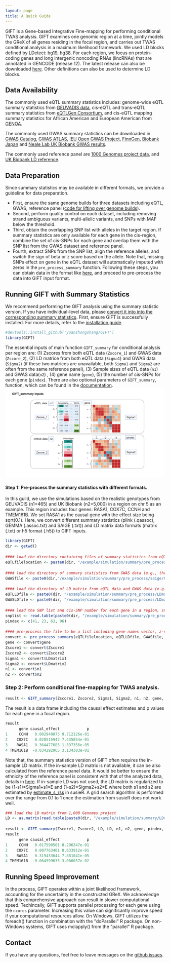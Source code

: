```yaml
---
layout: page
title: A Quick Guide
---
```


GIFT is a Gene-based Integrative Fine-mapping for performing conditional TWAS analysis. GIFT examines one genomic region at a time, jointly models the GReX of all genes residing in the focal region, and carries out TWAS conditional analysis in a maximum likelihood framework. We used LD blocks defined by LDetect: [hg19](https://github.com/yuanzhongshang/GIFT/tree/main/reproduce/LDetect), [hg38](https://github.com/mancusolab/ma-focus/tree/master/pyfocus/data/ld_blocks). For each region, we focus on protein-coding genes and long intergenic noncoding RNAs (lincRNAs) that are annotated in GENCODE (release 12). The latest release can also be downloaded [here](https://www.gencodegenes.org/human/). Other definitions can also be used to determine LD blocks. 

Data Availability
-------------------
The commonly used eQTL summary statistics includes: genome-wide eQTL summary statistics from [GEUVADIS data](https://www.dropbox.com/scl/fo/4nqcmkblerspfmva5stwf/ANHZU_kX2AlveEEbx9DKbZU?rlkey=qjcxprlk83t7pw8ka2ne2v4w9&dl=0), cis-eQTL and trans-eQTL summary statistics from [eQTLGen Consortium](https://www.eqtlgen.org/phase1.html), and cis-eQTL mapping summary statistics for African American and European American from [GENOA](https://xiangzhou.github.io/resources/).

The commonly used GWAS summary statistics can be downloaded in [GWAS Catalog](https://www.ebi.ac.uk/gwas/), [GWAS ATLAS](https://atlas.ctglab.nl/), [IEU Open GWAS Project](https://gwas.mrcieu.ac.uk/), [FinnGen](https://www.finngen.fi/en/access_results), [Biobank Japan](https://pheweb.jp/) and [Neale Lab UK Biobank GWAS results](https://www.nealelab.is/uk-biobank).

The commonly used reference panel are [1000 Genomes project data](https://ftp.1000genomes.ebi.ac.uk/vol1/ftp/release/20130502), and [UK Biobank LD reference](https://uchicago.app.box.com/s/jqocacd2fulskmhoqnasrknbt59x3xkn).

Data Preparation
-------------------
Since summary statistics may be available in different formats, we provide a guideline for data preparation. 
  * First, ensure the same genome builds for three datasets including eQTL, GWAS, reference panel ([code for lifting over genome builds](https://github.com/yuanzhongshang/GIFT/issues/12)).
  * Second, perform quality control on each dataset, including removing strand ambiguous variants, multi-allelic variants, and SNPs with MAF below the threshold.
  * Third, obtain the overlapping SNP list with alleles in the target region. If summary statistics are only available for each gene in the cis-region, combine the set of cis-SNPs for each gene and overlap them with the SNP list from the GWAS dataset and reference panel.
  * Fourth, extract SNPs from the SNP list, align the reference alleles, and switch the sign of beta or z score based on the allele. Note that, missing SNPs effect on gene in the eQTL dataset will automatically imputed with zeros in the `pre_process_summary` function. 
Following these steps, you can obtain data in the format like [here](https://yuanzhongshang.github.io/GIFT/documentation/03_data.html#gift-using-summary-statistics-as-input), and proceed to pre-process the data into GIFT input format.

Running GIFT with Summary Statistics
-------------------
We recommend performing the GIFT analysis using the summary statistic version. If you have individual-level data, please [convert it into into the corresponding summary statistics](https://yuanzhongshang.github.io/GIFT/documentation/05_analysis_reproduce.html#convert-the-individual-level-data-into-the-summary-statistics). First, ensure GIFT is successfully installed. For more details, refer to the [installation guide](https://yuanzhongshang.github.io/GIFT/documentation/02_installation.html).
```r
#devtools::install_github('yuanzhongshang/GIFT')
library(GIFT)
```
The essential inputs of main function `GIFT_summary` for conditional analysis per region are: (1) Zscores from both eQTL data (`Zscore_1`) and GWAS data (`Zscore_2`), (2) LD matrice from both eQTL data (`Sigma1`) and GWAS data (`Sigma2`) (if these two matrices are unavailable, both `Sigma1` and `Sigma2` are often from the same reference panel), (3) Sample sizes of eQTL data (`n1`) and GWAS data(`n2`) , (4) gene name (`gene`), (5) the number of cis-SNPs for each gene (`pindex`). There are also optional parameters of `GIFT_summary`, function, which can be found in the [documentation](https://yuanzhongshang.github.io/GIFT/documentation/04_GIFT_Example.html#gift-using-summary-statistics-as-input). 
![GIFT\_pipeline](GIFT_summary_inputs.png)

#### Step 1: Pre-process the summary statistics with different formats.
In this guild, we use the simulations based on the realistic genotypes from GEUVADIS (n1=465) and UK Biobank (n2=5,000) in a region on chr 5 as an example. This region includes four genes: RASA1, COX7C, CCNH and TMEM161B. We set RASA1 as the causal gene with the effect size being sqrt(0.1). Here, we convert different summary statistics (plink (.qassoc), GEMMA (.assoc.txt) and SAIGE (.txt)) and LD matrix data formats (matrix (.txt) or h5 format (.h5)) to GIFT inputs. 
```r
library(GIFT)
dir <- getwd()

#### load the directory containing files of summary statistics from eQTL data only (e.g., the SAIGE output)
eQTLfilelocation <- paste0(dir, "/example/simulation/summary/pre_process/saige/eQTL")

#### load the directory of summary statistics from GWAS data (e.g., the SAIGE output)
GWASfile <- paste0(dir,"/example/simulation/summary/pre_process/saige/GWAS.txt")

#### load the directory of LD matrix from eQTL data and GWAS data (e.g., a long format: h5 format)
eQTLLDfile <- paste0(dir, "/example/simulation/summary/pre_process/LDmatrix1.h5")
GWASLDfile <- paste0(dir, "/example/simulation/summary/pre_process/LDmatrix2.h5")

#### load the SNP list and cis-SNP number for each gene in a region, snplist is the (p1+p2+…+pk) vector for stacked cis-SNPs of each gene.
snplist <- read.table(paste0(dir, "/example/simulation/summary/pre_process/snplist.txt"))$V1
pindex <- c(41, 23, 63, 96)

#### pre-process the file to be a list including gene names vector, z-score matrix and LD matrix of eQTL data and GWAS data
convert <- pre_process_summary(eQTLfilelocation, eQTLLDfile, GWASfile, GWASLDfile, snplist, pindex)
gene <- convert$gene
Zscore1 <- convert$Zscore1
Zscore2 <- convert$Zscore2
Sigma1 <- convert$LDmatrix1
Sigma2 <- convert$LDmatrix2
n1 <- convert$n1
n2 <- convert$n2
```

### Step 2: Perform conditional fine-mapping for TWAS analysis.
```r
result <- GIFT_summary(Zscore1, Zscore2, Sigma1, Sigma2, n1, n2, gene, pindex, R=NULL, maxiter=100, tol=1e-3, pleio=0, ncores=4, in_sample_LD=T, filter=T, split=5)
```
The result is a data frame including the causal effect estimates and p values for each gene in a focal region. 
```r
result
      gene causal_effect            p
1     CCNH   0.002940875 9.712126e-01
2    COX7C   0.028515942 7.435854e-01
3    RASA1   0.364477685 1.337356e-05
4 TMEM161B  -0.034292965 3.134303e-01
```
Note that, the summary statistics version of GIFT often requires the in-sample LD matrix. If the in-sample LD matrix is not available, it can be also calculated from the reference panel data. It would be better to ensure the ethnicity of the reference panel is consistent with that of the analyzed data, details in [here](https://yuanzhongshang.github.io/GIFT/documentation/06_Summary_statistic_issues.html). If in-sample LD was not used, the LD matrix is regularized to be (1-s1)\*Sigma1+s1\*E and (1-s2)\*Sigma2+s2\*E where both s1 and s2 are estimated by [estimate_s_rss](https://stephenslab.github.io/susieR/reference/estimate_s_rss.html) in susieR. A grid search algorithm is performed over the range from 0.1 to 1 once the estimation from susieR does not work well. 
```r
### load the LD matrix from 1,000 Genomes project
LD <- as.matrix(read.table(paste0(dir, "/example/simulation/summary/LDmatrix10000G.txt")))

result <- GIFT_summary(Zscore1, Zscore2, LD, LD, n1, n2, gene, pindex, R=NULL, maxiter=100, tol=1e-3, pleio=0, ncores=4, in_sample_LD=F, filter=T, split=5)
result
      gene causal_effect            p
1     CCNH   0.017590501 8.296347e-01
2    COX7C   0.007763401 8.633912e-01
3    RASA1   0.319433644 7.881041e-05
4 TMEM161B  -0.064599635 3.086057e-02
```

Running Speed Improvement
-------------------
In the process, GIFT operates within a joint likelihood framework, accounting for the uncertainty in the constructed GReX. We acknowledge that this comprehensive approach can result in slower computational speed. Techincally, GIFT supports parallel processing for each gene using the `ncores` parameter. Increasing this value can significantly improve speed if your computational resources allow. On Windows, GIFT utilizes the foreach() function in combination with the "doParallel" R package. On non-Windows systems, GIFT uses mclapply() from the "parallel" R package.

Contact
-------------------
If you have any questions, feel free to leave messages on the [github issues](https://github.com/yuanzhongshang/GIFT/issues).
